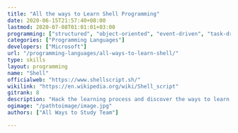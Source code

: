 ```yaml
---
title: "All the ways to Learn Shell Programming"
date: 2020-06-15T21:57:40+08:00
lastmod: 2020-07-08T01:01:01+03:00
programming: ["structured", "object-oriented", "event-driven", "task-driven", "functional", "generic", "reflective", "concurrent"]
categories: ["Programming Languages"]
developers: ["Microsoft"]
url: "/programming-languages/all-ways-to-learn-shell/"
type: skills
layout: programming
name: "Shell"
officialweb: "https://www.shellscript.sh/"
wikilink: "https://en.wikipedia.org/wiki/Shell_script"
gitrank: 8
description: "Hack the learning process and discover the ways to learn Shell programming easier with their pros and cons suggested for any level from beginner to professional."
ogimage: "/pathtoimage/image.jpg"
authors: ["All Ways to Study Team"]

---
```


